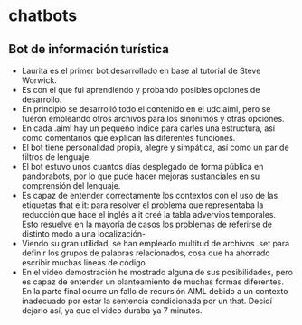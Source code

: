 # chatbots

## Bot de información turística 
- Laurita es el primer bot desarrollado en base al tutorial de Steve Worwick. 
- Es con el que fui aprendiendo y probando posibles opciones de desarrollo.
- En principio se desarrolló todo el contenido en el udc.aiml, pero se fueron empleando otros archivos para los sinónimos y otras opciones.
- En cada .aiml hay un pequeño índice para darles una estructura, así como comentarios que explican las diferentes funciones.
- El bot tiene personalidad propia, alegre y simpática, así como un par de filtros de lenguaje.
- El bot estuvo unos cuantos días desplegado de forma pública en pandorabots, por lo que pude hacer mejoras sustanciales en su comprensión del lenguaje.
- Es capaz de entender correctamente los contextos con el uso de las etiquetas that e it: para resolver el problema que representaba la reducción que hace el inglés a it creé la tabla advervios temporales. Esto resuelve en la mayoría de casos los problemas de referirse de distinto modo a una localización-
- Viendo su gran utilidad, se han empleado multitud de archivos .set para definir los grupos de palabras relacionados, cosa que ha ahorrado escribir muchas lineas de código.
- En el video demostración he mostrado alguna de sus posibilidades, pero es capaz de entender un planteamiento de muchas formas diferentes. En la parte final ocurre un fallo de recursión AIML debido a un contexto inadecuado por estar la sentencia condicionada por un that. Decidí dejarlo así, ya que el video duraba ya 7 minutos.
